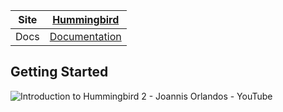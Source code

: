 
| Site | [Hummingbird](https://hummingbird.codes/)                                      |
| ---- | ------------------------------------------------------------------------------ |
| Docs | [Documentation](https://docs.hummingbird.codes/2.0/documentation/hummingbird/) |


## Getting Started
![Introduction to Hummingbird 2 - Joannis Orlandos - YouTube](https://www.youtube.com/watch?v=FHO_BfidQlQ)